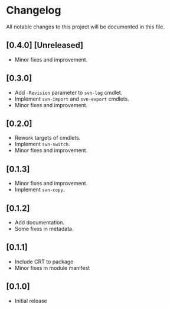 # Changelog

All notable changes to this project will be documented in this file.

## [0.4.0] [Unreleased]

- Minor fixes and improvement.

## [0.3.0]

- Add `-Revision` parameter to `svn-log` cmdlet.
- Implement `svn-import` and `svn-export` cmdlets.
- Minor fixes and improvement.

## [0.2.0]

- Rework targets of cmdlets.
- Implement `svn-switch`.
- Minor fixes and improvement.

## [0.1.3]

- Minor fixes and improvement.
- Implement `svn-copy`.

## [0.1.2]

- Add documentation.
- Some fixes in metadata.

## [0.1.1]

- Include CRT to package
- Minor fixes in module manifest

## [0.1.0]

- Initial release
